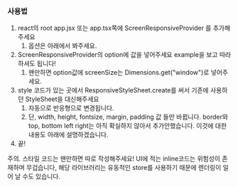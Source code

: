### 사용법
1. react의 root app.jsx 또는 app.tsx쪽에 ScreenResponsiveProvider 를 추가해주세요
   1. 옵션은 아래에서 봐주세요.
2. ScreenResponsiveProvider의 option에 값을 넣어주세요 example을 보고 따라하셔도 됩니다!
    1. 왠만하면 option값에 screenSize는 Dimensions.get("window")로 넣어주세요.
2. style 코드가 있는 곳에서 ResponsiveStyleSheet.create를 써서 기존에 사용하던 StyleSheet을 대신해주세요
   1. 자동으로 반응형으로 변경됩니다.
   2. 단, width, height, fontsize, margin, padding 값 들만 바뀝니다. border와 top, bottom left right는 아직 확실하지 않아서 추가안했습니다. 이것에 대한 내용도 아래에 설명하겠습니다.
3. 끝!

주의. 스타일 코드는 왠만하면 따로 작성해주세요! UI에 적는 inline코드는 위험성이 존재하며 무겁습니다, 해당 라이브러리는 유동적인 store를 사용하기 때문에 렌더링이 일어 날 수도 있습니다.